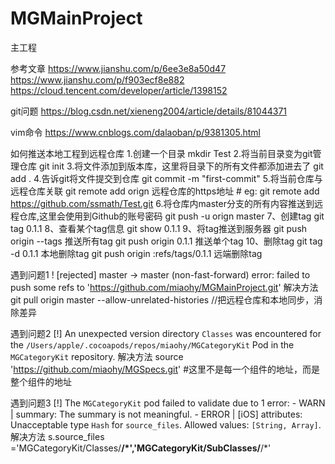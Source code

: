 # MGMainProject
主工程

参考文章
https://www.jianshu.com/p/6ee3e8a50d47
https://www.jianshu.com/p/f903ecf8e882
https://cloud.tencent.com/developer/article/1398152

git问题
https://blog.csdn.net/xieneng2004/article/details/81044371

vim命令
https://www.cnblogs.com/dalaoban/p/9381305.html

如何推送本地工程到远程仓库
1.创建一个目录
mkdir Test
2.将当前目录变为git管理仓库
git init
3.将文件添加到版本库，这里将目录下的所有文件都添加进去了
git add .
4.告诉git将文件提交到仓库
git commit -m "first-commit"
5.将当前仓库与远程仓库关联
git remote add orign 远程仓库的https地址 # eg: git remote add https://github.com/ssmath/Test.git
6.将仓库内master分支的所有内容推送到远程仓库,这里会使用到Github的账号密码
git push -u orign master
7、创建tag
git tag 0.1.1
8、查看某个tag信息
git show 0.1.1
9、将tag推送到服务器
git push origin --tags 推送所有tag
git push origin 0.1.1 推送单个tag
10、删除tag
git tag -d 0.1.1 本地删除tag
git push origin :refs/tags/0.1.1 远端删除tag



遇到问题1
! [rejected]        master -> master (non-fast-forward)
error: failed to push some refs to 'https://github.com/miaohy/MGMainProject.git'
解决方法 
git pull origin master --allow-unrelated-histories //把远程仓库和本地同步，消除差异

遇到问题2
[!] An unexpected version directory `Classes` was encountered for the `/Users/apple/.cocoapods/repos/miaohy/MGCategoryKit` Pod in the `MGCategoryKit` repository.
解决方法
source 'https://github.com/miaohy/MGSpecs.git'
#这里不是每一个组件的地址，而是整个组件的地址

遇到问题3
[!] The `MGCategoryKit` pod failed to validate due to 1 error:
    - WARN  | summary: The summary is not meaningful.
    - ERROR | [iOS] attributes: Unacceptable type `Hash` for `source_files`. Allowed values: `[String, Array]`.
解决方法
s.source_files ='MGCategoryKit/Classes/**/*','MGCategoryKit/SubClasses/**/*'
